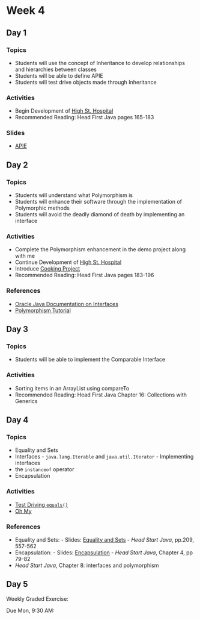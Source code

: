# Week 4

## Day 1

### Topics

*   Students will use the concept of Inheritance to develop relationships and hierarchies between classes
*   Students will be able to define APIE
*   Students will test drive objects made through Inheritance

### Activities

*   Begin Development of [High St. Hospital](https://wecancodeit.github.io/java-exercises/hospital)
*   Recommended Reading: Head First Java pages 165-183

### Slides

*   [APIE](https://wecancodeit.github.io/java-slides/objects/a-pie/)

## Day 2

### Topics

*   Students will understand what Polymorphism is
*   Students will enhance their software through the implementation of Polymorphic methods
*   Students will avoid the deadly diamond of death by implementing an interface

### Activities

*   Complete the Polymorphism enhancement in the demo project along with me
*   Continue Development of [High St. Hospital](https://wecancodeit.github.io/java-exercises/hospital)
*   Introduce [Cooking Project](https://github.com/WeCanCodeIT/java-exercises/tree/master/cooking)
*   Recommended Reading: Head First Java pages 183-196

### References

*   [Oracle Java Documentation on Interfaces](https://docs.oracle.com/javase/tutorial/java/IandI/index.html)
*   [Polymorphism Tutorial](https://www.tutorialspoint.com/java/java_polymorphism.htm)

## Day 3

### Topics

*   Students will be able to implement the Comparable Interface

### Activities

*   Sorting items in an ArrayList using compareTo
*   Recommended Reading: Head First Java Chapter 16: Collections with Generics

## Day 4

### Topics

*   Equality and Sets
*   Interfaces - `java.lang.Iterable` and `java.util.Iterator` - Implementing interfaces
*   the `instanceof` operator
*   Encapsulation

### Activities

*   [Test Driving `equals()`](https://github.com/WeCanCodeIT/java-tdd-equals)
*   [Oh My](https://github.com/WeCanCodeIT/java-exercises-lions-tigers-bears)

### References

*   Equality and Sets: - Slides: [Equality and Sets](https://wecancodeit.github.io/java-slides/objects/equality-and-sets/) - _Head Start Java_, pp.209, 557-562
*   Encapsulation: - Slides: [Encapsulation](https://wecancodeit.github.io/java-slides/objects/encapsulation/) - _Head Start Java_, Chapter 4, pp 79-82
*   _Head Start Java_, Chapter 8: interfaces and polymorphism

## Day 5

Weekly Graded Exercise:

Due Mon, 9:30 AM:

